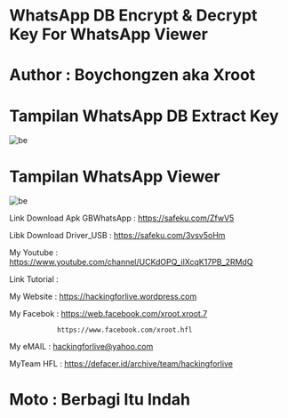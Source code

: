 
# WhatsApp DB Encrypt & Decrypt Key For WhatsApp Viewer

# Author : Boychongzen aka Xroot

# Tampilan WhatsApp DB Extract Key
![be](https://raw.githubusercontent.com/boychongzen18/WhatsApp-DB-Crypt-Key/master/WhatsApp-Key-DB-Extractor.jpg)
# Tampilan WhatsApp Viewer 
![be](https://raw.githubusercontent.com/boychongzen18/WhatsApp-DB-Crypt-Key/master/WhatsApp%20Viewer.jpg)

Link Download Apk GBWhatsApp : https://safeku.com/ZfwV5

Libk Download Driver_USB : https://safeku.com/3vsv5oHm


My Youtube    : https://www.youtube.com/channel/UCKdOPQ_iIXcqK17PB_2RMdQ

Link Tutorial : 

My Website    : https://hackingforlive.wordpress.com

My Facebok    : https://web.facebook.com/xroot.xroot.7

                https://www.facebook.com/xroot.hfl

My eMAIL      : hackingforlive@yahoo.com

MyTeam HFL    : https://defacer.id/archive/team/hackingforlive

# Moto : Berbagi Itu Indah
